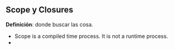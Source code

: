 ## Scope y Closures

**Definición**: donde buscar las cosa.

- Scope is a compiled time process. It is not a runtime process.
- ​

